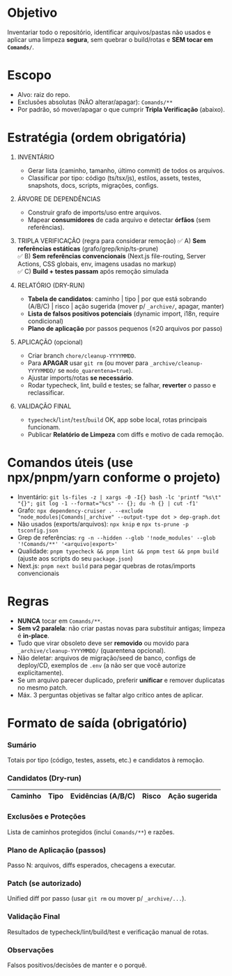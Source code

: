 # Objetivo
Inventariar todo o repositório, identificar arquivos/pastas não usados e aplicar uma limpeza **segura**, sem quebrar o build/rotas e **SEM tocar em `Comands/`**.

# Escopo
- Alvo: raiz do repo.
- Exclusões absolutas (NÃO alterar/apagar): `Comands/**`
- Por padrão, só mover/apagar o que cumprir **Tripla Verificação** (abaixo).

# Estratégia (ordem obrigatória)
1) INVENTÁRIO
   - Gerar lista (caminho, tamanho, último commit) de todos os arquivos.
   - Classificar por tipo: código (ts/tsx/js), estilos, assets, testes, snapshots, docs, scripts, migrações, configs.

2) ÁRVORE DE DEPENDÊNCIAS
   - Construir grafo de imports/uso entre arquivos.
   - Mapear **consumidores** de cada arquivo e detectar **órfãos** (sem referências).

3) TRIPLA VERIFICAÇÃO (regra para considerar remoção)
   ✅ A) **Sem referências estáticas** (grafo/grep/knip/ts-prune)  
   ✅ B) **Sem referências convencionais** (Next.js file-routing, Server Actions, CSS globais, env, imagens usadas no markup)  
   ✅ C) **Build + testes passam** após remoção simulada

4) RELATÓRIO (DRY-RUN)
   - **Tabela de candidatos**: caminho | tipo | por que está sobrando (A/B/C) | risco | ação sugerida (mover p/ `_archive/`, apagar, manter)
   - **Lista de falsos positivos potenciais** (dynamic import, i18n, require condicional)
   - **Plano de aplicação** por passos pequenos (≤20 arquivos por passo)

5) APLICAÇÃO (opcional)
   - Criar branch `chore/cleanup-YYYYMMDD`.
   - Para **APAGAR** usar `git rm` (ou mover para `_archive/cleanup-YYYYMMDD/` se `modo_quarentena=true`).
   - Ajustar imports/rotas **se necessário**.
   - Rodar typecheck, lint, build e testes; se falhar, **reverter** o passo e reclassificar.

6) VALIDAÇÃO FINAL
   - `typecheck`/`lint`/`test`/`build` OK, app sobe local, rotas principais funcionam.
   - Publicar **Relatório de Limpeza** com diffs e motivo de cada remoção.

# Comandos úteis (use npx/pnpm/yarn conforme o projeto)
- Inventário: `git ls-files -z | xargs -0 -I{} bash -lc 'printf "%s\t" "{}"; git log -1 --format="%cs" -- {}; du -h {} | cut -f1'`
- Grafo: `npx dependency-cruiser . --exclude "node_modules|Comands|_archive" --output-type dot > dep-graph.dot`
- Não usados (exports/arquivos): `npx knip` e `npx ts-prune -p tsconfig.json`
- Grep de referências: `rg -n --hidden --glob '!node_modules' --glob '!Comands/**' '<arquivo|export>'`
- Qualidade: `pnpm typecheck && pnpm lint && pnpm test && pnpm build` (ajuste aos scripts do seu `package.json`)
- Next.js: `pnpm next build` para pegar quebras de rotas/imports convencionais

# Regras
- **NUNCA** tocar em `Comands/**`.
- **Sem v2 paralela**: não criar pastas novas para substituir antigas; limpeza é **in-place**.
- Tudo que virar obsoleto deve ser **removido** ou movido para `_archive/cleanup-YYYYMMDD/` (quarentena opcional).
- Não deletar: arquivos de migração/seed de banco, configs de deploy/CD, exemplos de `.env` (a não ser que você autorize explicitamente).
- Se um arquivo parecer duplicado, preferir **unificar** e remover duplicatas no mesmo patch.
- Máx. 3 perguntas objetivas se faltar algo crítico antes de aplicar.

# Formato de saída (obrigatório)
### Sumário
Totais por tipo (código, testes, assets, etc.) e candidatos à remoção.

### Candidatos (Dry-run)
| Caminho | Tipo | Evidências (A/B/C) | Risco | Ação sugerida |
|--------|------|---------------------|-------|---------------|

### Exclusões e Proteções
Lista de caminhos protegidos (inclui `Comands/**`) e razões.

### Plano de Aplicação (passos)
Passo N: arquivos, diffs esperados, checagens a executar.

### Patch (se autorizado)
Unified diff por passo (usar `git rm` ou mover p/ `_archive/...`).

### Validação Final
Resultados de typecheck/lint/build/test e verificação manual de rotas.

### Observações
Falsos positivos/decisões de manter e o porquê.